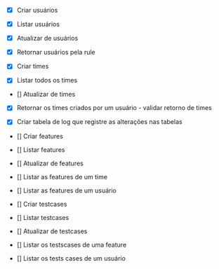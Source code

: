- [x] Criar usuários
- [x] Listar usuários
- [x] Atualizar de usuários
- [x] Retornar usuários pela rule

- [x] Criar times
- [x] Listar todos os times
- [] Atualizar de times
- [x] Retornar os times criados por um usuário - validar retorno de times

- [X] Criar tabela de log que registre as alterações nas tabelas

- [] Criar features
- [] Listar features
- [] Atualizar de features
- [] Listar as features de um time
- [] Listar as features de um usuário


- [] Criar testcases
- [] Listar testcases
- [] Atualizar de testcases
- [] Listar os testscases de uma feature
- [] Listar os tests cases de um usuário




